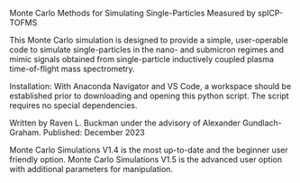 Monte Carlo Methods for Simulating Single-Particles Measured by spICP-TOFMS

This Monte Carlo simulation is designed to provide a simple, user-operable code to simulate
single-particles in the nano- and submicron regimes and mimic signals obtained from 
single-particle inductively coupled plasma time-of-flight mass spectrometry.

Installation: 
With Anaconda Navigator and VS Code, a workspace should be established prior to downloading and opening this python script. 
The script requires no special dependencies.

Written by Raven L. Buckman under the advisory of Alexander Gundlach-Graham.
Published: December 2023

Monte Carlo Simulations V1.4 is the most up-to-date and the beginner user friendly option.
Monte Carlo Simulations V1.5 is the advanced user option with additional parameters for manipulation.
